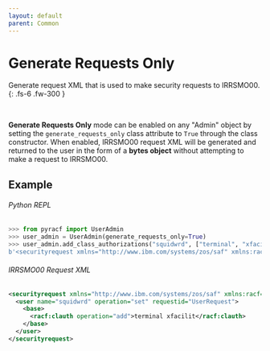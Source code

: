 ```yaml
---
layout: default
parent: Common
---
```


# Generate Requests Only

Generate request XML that is used to make security requests to IRRSMO00.
{: .fs-6 .fw-300 }

&nbsp;

**Generate Requests Only** mode can be enabled on any "Admin" object by setting the `generate_requests_only` class attribute to `True` through the class constructor. When enabled, IRRSMO00 request XML will be generated and returned to the user in the form of a **bytes object** without attempting to make a request to IRRSMO00.

## Example

###### Python REPL
```python
>>> from pyracf import UserAdmin
>>> user_admin = UserAdmin(generate_requests_only=True)
>>> user_admin.add_class_authorizations("squidwrd", ["terminal", "xfacilit"])
b'<securityrequest xmlns="http://www.ibm.com/systems/zos/saf" xmlns:racf="http://www.ibm.com/systems/zos/racf"><user name="squidwrd" operation="set" requestid="UserRequest"><base><racf:clauth operation="add">terminal xfacilit</racf:clauth></base></user></securityrequest>'
```

###### IRRSMO00 Request XML
```xml
<securityrequest xmlns="http://www.ibm.com/systems/zos/saf" xmlns:racf="http://www.ibm.com/systems/zos/racf">
  <user name="squidwrd" operation="set" requestid="UserRequest">
    <base>
      <racf:clauth operation="add">terminal xfacilit</racf:clauth>
    </base>
  </user>
</securityrequest>
```
